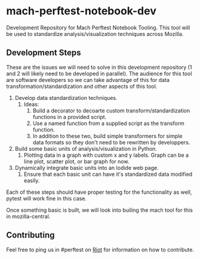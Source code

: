 # mach-perftest-notebook-dev
Development Repository for Mach Perftest Notebook Tooling. This tool will be used to standardize analysis/visualization techniques across Mozilla.

## Development Steps
These are the issues we will need to solve in this development repository (1 and 2 will likely need to be developed in parallel). The audience for this tool are software developers so we can take advantage of this for data transformation/standardization and other aspects of this tool.

1. Develop data standardization techniques.
    1. Ideas:
        1. Build a decorator to decoarte custom transform/standardization functions in a provided script.
        1. Use a named function from a supplied script as the transform function.
        1. In addition to these two, build simple transformers for simple data formats so they don't need to be rewritten by developpers.
1. Build some basic units of analysis/visualization in Python.
    1. Plotting data in a graph with custom x and y labels. Graph can be a line plot, scatter plot, or bar graph for now.
1. Dynamically integrate basic units into an Iodide web page.
    1. Ensure that each basic unit can have it's standardized data modified easily.

Each of these steps should have proper testing for the functionality as well, pytest will work fine in this case.

Once something basic is built, we will look into builing the mach tool for this in mozilla-central.

## Contributing
Feel free to ping us in #perftest on [Riot](https://wiki.mozilla.org/Matrix) for information on how to contribute.

 
